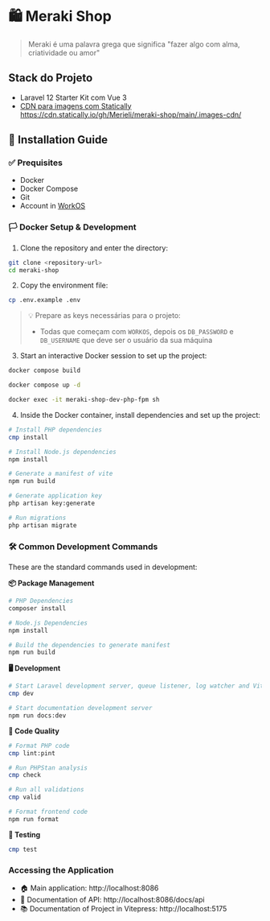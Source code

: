# 🛍️ Meraki Shop

> Meraki é uma palavra grega que significa "fazer algo com alma, criatividade ou amor"

## Stack do Projeto

- Laravel 12 Starter Kit com Vue 3
- [CDN para imagens com Statically](https://statically.io/)
https://cdn.statically.io/gh/Merieli/meraki-shop/main/.images-cdn/

## 📖  Installation Guide

### ✅ Prequisites

- Docker
- Docker Compose
- Git
- Account in [WorkOS](https://workos.com/)

### 🏳️ Docker Setup & Development

1. Clone the repository and enter the directory:

```sh
git clone <repository-url>
cd meraki-shop
```

2. Copy the environment file:

```sh
cp .env.example .env
```

> 💡 Prepare as keys necessárias para o projeto:
> - Todas que começam com `WORKOS`, depois os `DB_PASSWORD` e `DB_USERNAME` que deve ser o usuário da sua máquina

3. Start an interactive Docker session to set up the project:

```sh
docker compose build

docker compose up -d

docker exec -it meraki-shop-dev-php-fpm sh
```


4. Inside the Docker container, install dependencies and set up the project:

```sh
# Install PHP dependencies
cmp install

# Install Node.js dependencies
npm install

# Generate a manifest of vite
npm run build

# Generate application key
php artisan key:generate

# Run migrations
php artisan migrate
```


### 🛠️ Common Development Commands

These are the standard commands used in development:

**📦 Package Management**
```sh
# PHP Dependencies
composer install

# Node.js Dependencies
npm install

# Build the dependencies to generate manifest
npm run build
```

**🖥️ Development**
```sh
# Start Laravel development server, queue listener, log watcher and Vite
cmp dev

# Start documentation development server
npm run docs:dev
```

**🧹 Code Quality**
```sh
# Format PHP code
cmp lint:pint

# Run PHPStan analysis
cmp check

# Run all validations
cmp valid

# Format frontend code
npm run format
```

**🧪 Testing**
```sh
cmp test
```

### Accessing the Application

- 🏠 Main application: http://localhost:8086
- 📖 Documentation of API: http://localhost:8086/docs/api
- 📚 Documentation of Project in Vitepress: http://localhost:5175
